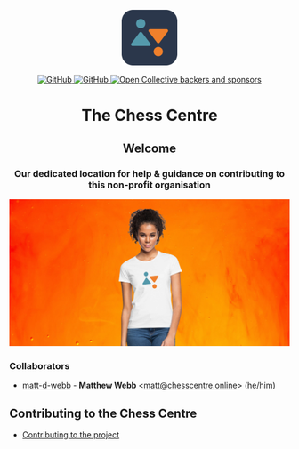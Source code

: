 <!--lint disable no-literal-urls-->
<p align="center">
  <a href="https://bradford.chesscentre.online/#!/">
    <img
      alt="The Chess Centre"
      src="https://github.com/Chess-Centre/welcome/blob/master/img/bcc-dark-logo.png"
      width="100"
    />
  </a>
  <p align="center">
      <a href="https://github.com/chess-centre/welcome/blob/master/LICENSE">
        <img alt="GitHub" src="https://img.shields.io/github/license/chess-centre/welcome?style=flat">
      </a>
      <a href="https://github.com/chess-centre/welcome/blob/master/CONTRIBUTING.md">
        <img alt="GitHub" src="https://img.shields.io/badge/PRs-welcome-brightgreen.svg?style=flat">
      </a>
      <a href="https://opencollective.com/the-chess-centre">
        <img alt="Open Collective backers and sponsors" src="https://img.shields.io/opencollective/all/the-chess-centre">
      </a>
  </p>
  <h1 align="center"> The Chess Centre </h1>
</p>
<span align="center">
  <h2 align="center"> Welcome </h2>
  <h3 align="center"> Our dedicated location for help & guidance on contributing to this non-profit organisation </h3>
</span>
<span align="center">
    <img
      alt="Welcome"
      src="https://github.com/Chess-Centre/welcome/blob/master/img/welcome-banner.png"
      width="600"
    />
</span>
<br />



### Collaborators
* [matt-d-webb](https://github.com/matt-d-webb) -
**Matthew Webb** &lt;matt@chesscentre.online&gt; (he/him)

## Contributing to the Chess Centre

* [Contributing to the project][]


[Contributing to the project]: CONTRIBUTING.md
